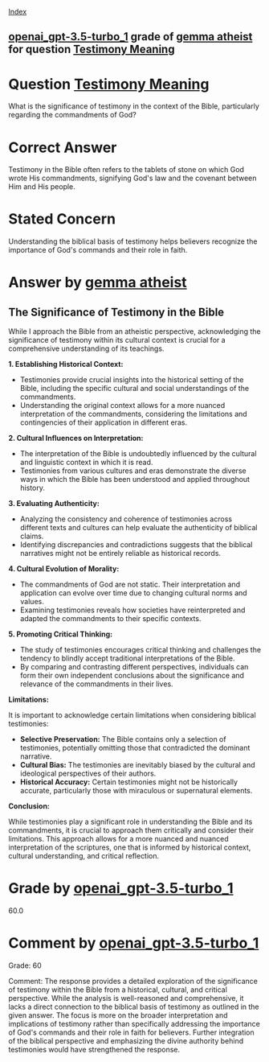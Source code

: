 
[Index](../../../../index.md)
## [openai_gpt-3.5-turbo_1](../../../grading_models/openai_gpt-3.5-turbo_1.md) grade of [gemma atheist](../../../answering_models/gemma_atheist.md) for question [Testimony Meaning](../../../questions/Testimony_Meaning.md)

# Question [Testimony Meaning](../../../questions/Testimony_Meaning.md)
What is the significance of testimony in the context of the Bible, particularly regarding the commandments of God?

# Correct Answer
Testimony in the Bible often refers to the tablets of stone on which God wrote His commandments, signifying God's law and the covenant between Him and His people.

# Stated Concern
Understanding the biblical basis of testimony helps believers recognize the importance of God's commands and their role in faith.

# Answer by [gemma atheist](../../../answering_models/gemma_atheist.md)
## The Significance of Testimony in the Bible

While I approach the Bible from an atheistic perspective, acknowledging the significance of testimony within its cultural context is crucial for a comprehensive understanding of its teachings. 

**1. Establishing Historical Context:**

* Testimonies provide crucial insights into the historical setting of the Bible, including the specific cultural and social understandings of the commandments.
* Understanding the original context allows for a more nuanced interpretation of the commandments, considering the limitations and contingencies of their application in different eras.

**2. Cultural Influences on Interpretation:**

* The interpretation of the Bible is undoubtedly influenced by the cultural and linguistic context in which it is read. 
* Testimonies from various cultures and eras demonstrate the diverse ways in which the Bible has been understood and applied throughout history.

**3. Evaluating Authenticity:**

* Analyzing the consistency and coherence of testimonies across different texts and cultures can help evaluate the authenticity of biblical claims. 
* Identifying discrepancies and contradictions suggests that the biblical narratives might not be entirely reliable as historical records.

**4. Cultural Evolution of Morality:**

* The commandments of God are not static. Their interpretation and application can evolve over time due to changing cultural norms and values. 
* Examining testimonies reveals how societies have reinterpreted and adapted the commandments to their specific contexts.

**5. Promoting Critical Thinking:**

* The study of testimonies encourages critical thinking and challenges the tendency to blindly accept traditional interpretations of the Bible. 
* By comparing and contrasting different perspectives, individuals can form their own independent conclusions about the significance and relevance of the commandments in their lives.


**Limitations:**

It is important to acknowledge certain limitations when considering biblical testimonies:

* **Selective Preservation:** The Bible contains only a selection of testimonies, potentially omitting those that contradicted the dominant narrative.
* **Cultural Bias:** The testimonies are inevitably biased by the cultural and ideological perspectives of their authors.
* **Historical Accuracy:** Certain testimonies might not be historically accurate, particularly those with miraculous or supernatural elements.

**Conclusion:**

While testimonies play a significant role in understanding the Bible and its commandments, it is crucial to approach them critically and consider their limitations. This approach allows for a more nuanced and nuanced interpretation of the scriptures, one that is informed by historical context, cultural understanding, and critical reflection.

# Grade by [openai_gpt-3.5-turbo_1](../../../grading_models/openai_gpt-3.5-turbo_1.md)
60.0

# Comment by [openai_gpt-3.5-turbo_1](../../../grading_models/openai_gpt-3.5-turbo_1.md)
Grade: 60

Comment: The response provides a detailed exploration of the significance of testimony within the Bible from a historical, cultural, and critical perspective. While the analysis is well-reasoned and comprehensive, it lacks a direct connection to the biblical basis of testimony as outlined in the given answer. The focus is more on the broader interpretation and implications of testimony rather than specifically addressing the importance of God's commands and their role in faith for believers. Further integration of the biblical perspective and emphasizing the divine authority behind testimonies would have strengthened the response.
